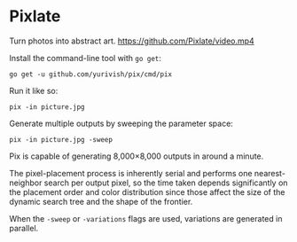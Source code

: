 # Pixlate

Turn photos into abstract art.
https://github.com/Pixlate/video.mp4


Install the command-line tool with `go get`:

```
go get -u github.com/yurivish/pix/cmd/pix
```

Run it like so:

```
pix -in picture.jpg
```

Generate multiple outputs by sweeping the parameter space:

```
pix -in picture.jpg -sweep
```

Pix is capable of generating 8,000×8,000 outputs in around a minute. 

The pixel-placement process is inherently serial and performs one nearest-neighbor search per output pixel, so the time taken depends significantly on the placement order and color distribution since those affect the size of the dynamic search tree and the shape of the frontier. 

When the `-sweep` or `-variations` flags are used, variations are generated in parallel.
